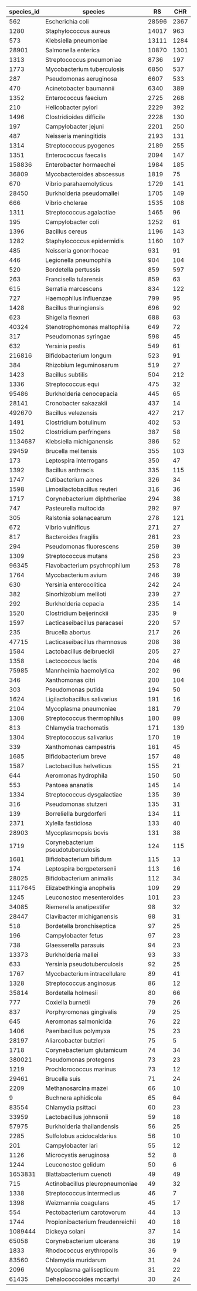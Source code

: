 | species_id | species | RS | CHR |
| --- | --- | --- | --- |
| 562 | Escherichia coli | 28596 | 2367 |
| 1280 | Staphylococcus aureus | 14017 | 963 |
| 573 | Klebsiella pneumoniae | 13111 | 1284 |
| 28901 | Salmonella enterica | 10870 | 1301 |
| 1313 | Streptococcus pneumoniae | 8736 | 197 |
| 1773 | Mycobacterium tuberculosis | 6850 | 537 |
| 287 | Pseudomonas aeruginosa | 6607 | 533 |
| 470 | Acinetobacter baumannii | 6340 | 389 |
| 1352 | Enterococcus faecium | 2725 | 268 |
| 210 | Helicobacter pylori | 2229 | 392 |
| 1496 | Clostridioides difficile | 2228 | 130 |
| 197 | Campylobacter jejuni | 2201 | 250 |
| 487 | Neisseria meningitidis | 2193 | 131 |
| 1314 | Streptococcus pyogenes | 2189 | 255 |
| 1351 | Enterococcus faecalis | 2094 | 147 |
| 158836 | Enterobacter hormaechei | 1984 | 185 |
| 36809 | Mycobacteroides abscessus | 1819 | 75 |
| 670 | Vibrio parahaemolyticus | 1729 | 141 |
| 28450 | Burkholderia pseudomallei | 1705 | 149 |
| 666 | Vibrio cholerae | 1535 | 108 |
| 1311 | Streptococcus agalactiae | 1465 | 96 |
| 195 | Campylobacter coli | 1252 | 61 |
| 1396 | Bacillus cereus | 1196 | 143 |
| 1282 | Staphylococcus epidermidis | 1160 | 107 |
| 485 | Neisseria gonorrhoeae | 931 | 91 |
| 446 | Legionella pneumophila | 904 | 104 |
| 520 | Bordetella pertussis | 859 | 597 |
| 263 | Francisella tularensis | 859 | 63 |
| 615 | Serratia marcescens | 834 | 122 |
| 727 | Haemophilus influenzae | 799 | 95 |
| 1428 | Bacillus thuringiensis | 696 | 92 |
| 623 | Shigella flexneri | 688 | 63 |
| 40324 | Stenotrophomonas maltophilia | 649 | 72 |
| 317 | Pseudomonas syringae | 598 | 45 |
| 632 | Yersinia pestis | 549 | 61 |
| 216816 | Bifidobacterium longum | 523 | 91 |
| 384 | Rhizobium leguminosarum | 519 | 27 |
| 1423 | Bacillus subtilis | 504 | 212 |
| 1336 | Streptococcus equi | 475 | 32 |
| 95486 | Burkholderia cenocepacia | 445 | 65 |
| 28141 | Cronobacter sakazakii | 437 | 14 |
| 492670 | Bacillus velezensis | 427 | 217 |
| 1491 | Clostridium botulinum | 402 | 53 |
| 1502 | Clostridium perfringens | 387 | 58 |
| 1134687 | Klebsiella michiganensis | 386 | 52 |
| 29459 | Brucella melitensis | 355 | 103 |
| 173 | Leptospira interrogans | 350 | 47 |
| 1392 | Bacillus anthracis | 335 | 115 |
| 1747 | Cutibacterium acnes | 326 | 34 |
| 1598 | Limosilactobacillus reuteri | 316 | 36 |
| 1717 | Corynebacterium diphtheriae | 294 | 38 |
| 747 | Pasteurella multocida | 292 | 97 |
| 305 | Ralstonia solanacearum | 278 | 121 |
| 672 | Vibrio vulnificus | 271 | 27 |
| 817 | Bacteroides fragilis | 261 | 23 |
| 294 | Pseudomonas fluorescens | 259 | 39 |
| 1309 | Streptococcus mutans | 258 | 23 |
| 96345 | Flavobacterium psychrophilum | 253 | 78 |
| 1764 | Mycobacterium avium | 246 | 39 |
| 630 | Yersinia enterocolitica | 242 | 24 |
| 382 | Sinorhizobium meliloti | 239 | 27 |
| 292 | Burkholderia cepacia | 235 | 14 |
| 1520 | Clostridium beijerinckii | 235 | 9 |
| 1597 | Lacticaseibacillus paracasei | 220 | 57 |
| 235 | Brucella abortus | 217 | 26 |
| 47715 | Lacticaseibacillus rhamnosus | 208 | 38 |
| 1584 | Lactobacillus delbrueckii | 205 | 27 |
| 1358 | Lactococcus lactis | 204 | 46 |
| 75985 | Mannheimia haemolytica | 202 | 96 |
| 346 | Xanthomonas citri | 200 | 104 |
| 303 | Pseudomonas putida | 194 | 50 |
| 1624 | Ligilactobacillus salivarius | 191 | 16 |
| 2104 | Mycoplasma pneumoniae | 181 | 79 |
| 1308 | Streptococcus thermophilus | 180 | 89 |
| 813 | Chlamydia trachomatis | 171 | 139 |
| 1304 | Streptococcus salivarius | 170 | 19 |
| 339 | Xanthomonas campestris | 161 | 45 |
| 1685 | Bifidobacterium breve | 157 | 48 |
| 1587 | Lactobacillus helveticus | 155 | 21 |
| 644 | Aeromonas hydrophila | 150 | 50 |
| 553 | Pantoea ananatis | 145 | 14 |
| 1334 | Streptococcus dysgalactiae | 135 | 39 |
| 316 | Pseudomonas stutzeri | 135 | 31 |
| 139 | Borreliella burgdorferi | 134 | 11 |
| 2371 | Xylella fastidiosa | 133 | 40 |
| 28903 | Mycoplasmopsis bovis | 131 | 38 |
| 1719 | Corynebacterium pseudotuberculosis | 124 | 115 |
| 1681 | Bifidobacterium bifidum | 115 | 13 |
| 174 | Leptospira borgpetersenii | 113 | 16 |
| 28025 | Bifidobacterium animalis | 112 | 34 |
| 1117645 | Elizabethkingia anophelis | 109 | 29 |
| 1245 | Leuconostoc mesenteroides | 101 | 23 |
| 34085 | Riemerella anatipestifer | 98 | 32 |
| 28447 | Clavibacter michiganensis | 98 | 31 |
| 518 | Bordetella bronchiseptica | 97 | 25 |
| 196 | Campylobacter fetus | 97 | 23 |
| 738 | Glaesserella parasuis | 94 | 23 |
| 13373 | Burkholderia mallei | 93 | 33 |
| 633 | Yersinia pseudotuberculosis | 92 | 25 |
| 1767 | Mycobacterium intracellulare | 89 | 41 |
| 1328 | Streptococcus anginosus | 86 | 12 |
| 35814 | Bordetella holmesii | 80 | 66 |
| 777 | Coxiella burnetii | 79 | 26 |
| 837 | Porphyromonas gingivalis | 79 | 25 |
| 645 | Aeromonas salmonicida | 76 | 22 |
| 1406 | Paenibacillus polymyxa | 75 | 23 |
| 28197 | Aliarcobacter butzleri | 75 | 5 |
| 1718 | Corynebacterium glutamicum | 74 | 34 |
| 380021 | Pseudomonas protegens | 73 | 23 |
| 1219 | Prochlorococcus marinus | 73 | 12 |
| 29461 | Brucella suis | 71 | 24 |
| 2209 | Methanosarcina mazei | 66 | 10 |
| 9 | Buchnera aphidicola | 65 | 64 |
| 83554 | Chlamydia psittaci | 60 | 23 |
| 33959 | Lactobacillus johnsonii | 59 | 18 |
| 57975 | Burkholderia thailandensis | 56 | 25 |
| 2285 | Sulfolobus acidocaldarius | 56 | 10 |
| 201 | Campylobacter lari | 55 | 12 |
| 1126 | Microcystis aeruginosa | 52 | 8 |
| 1244 | Leuconostoc gelidum | 50 | 6 |
| 1653831 | Blattabacterium cuenoti | 49 | 49 |
| 715 | Actinobacillus pleuropneumoniae | 49 | 32 |
| 1338 | Streptococcus intermedius | 46 | 7 |
| 1398 | Weizmannia coagulans | 45 | 17 |
| 554 | Pectobacterium carotovorum | 44 | 13 |
| 1744 | Propionibacterium freudenreichii | 40 | 18 |
| 1089444 | Dickeya solani | 37 | 14 |
| 65058 | Corynebacterium ulcerans | 36 | 19 |
| 1833 | Rhodococcus erythropolis | 36 | 9 |
| 83560 | Chlamydia muridarum | 31 | 24 |
| 2096 | Mycoplasma gallisepticum | 31 | 22 |
| 61435 | Dehalococcoides mccartyi | 30 | 24 |

